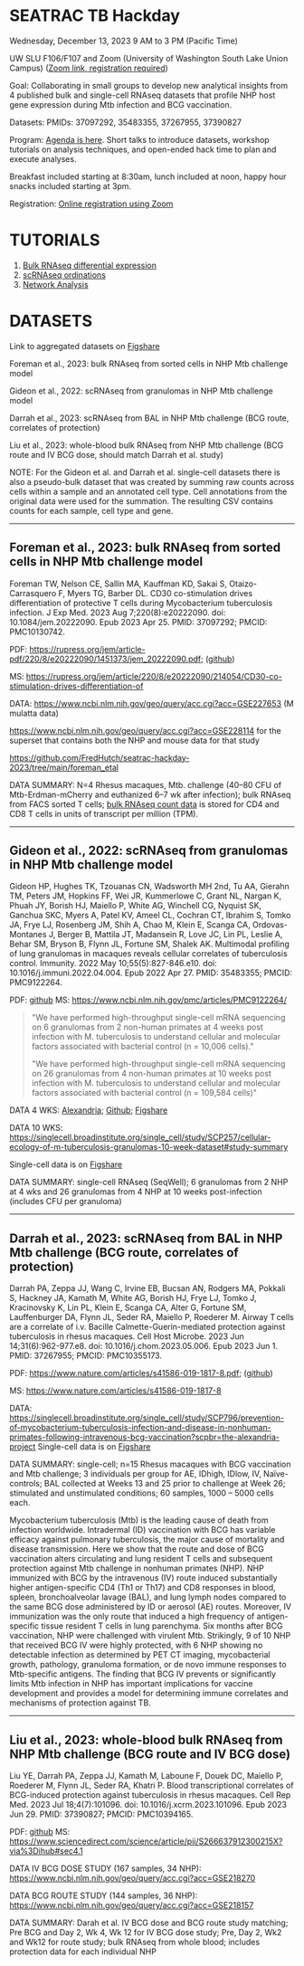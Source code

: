 # SEATRAC TB Hackday

Wednesday, December 13, 2023
9 AM to 3 PM (Pacific Time)

UW SLU F106/F107 and Zoom (University of Washington South Lake Union Campus)
([Zoom link, registration required](https://washington.zoom.us/meeting/register/tJ0sf-GtrjMtHtAekQf7Ew-m4_oYOvm78vVB))

Goal: Collaborating in small groups to develop new analytical insights
from 4 published bulk and single-cell RNAseq datasets that profile NHP
host gene expression during Mtb infection and BCG vaccination.

Datasets: PMIDs: 37097292, 35483355, 37267955, 37390827

Program: [Agenda is here](https://github.com/FredHutch/seatrac-hackday-2023/blob/main/agenda.md). Short talks to introduce datasets, workshop tutorials on analysis techniques, and open-ended hack time to plan and execute analyses.

Breakfast included starting at 8:30am, lunch included at noon, happy hour snacks included starting at 3pm.

Registration: 
[Online registration using Zoom](https://washington.zoom.us/meeting/register/tJ0sf-GtrjMtHtAekQf7Ew-m4_oYOvm78vVB)

# TUTORIALS

1. [Bulk RNAseq differential expression](https://fredhutch.github.io/seatrac-hackday-2023/1.rnaseq_tutorial/2.Bulk_RNAseq_deg_analysis.html)
2. [scRNAseq ordinations](https://fredhutch.github.io/seatrac-hackday-2023/1.rnaseq_tutorial/3.scRNAseq_analysis.html)
3. [Network Analysis](https://github.com/FredHutch/seatrac-hackday-2023/blob/main/2.networks_tutorial/gse_and_clustering.html)

# DATASETS 

Link to aggregated datasets on [Figshare](https://figshare.com/articles/dataset/SEATRAC_TB_Hackday_2023/24425053)

Foreman et al., 2023: bulk RNAseq from sorted cells in NHP Mtb challenge model 

Gideon et al., 2022: scRNAseq from granulomas in NHP Mtb challenge model

Darrah et al., 2023: scRNAseq from BAL in NHP Mtb challenge (BCG route, correlates of protection) 

Liu et al., 2023: whole-blood bulk RNAseq from NHP Mtb challenge (BCG route and IV BCG dose, should match Darrah et al. study) 

 
NOTE: For the Gideon et al. and Darrah et al. single-cell datasets there is also a pseudo-bulk dataset that was created by summing raw counts across cells within a sample and an annotated cell type. Cell annotations from the original data were used for the summation. The resulting CSV contains counts for each sample, cell type and gene.

---

## Foreman et al., 2023: bulk RNAseq from sorted cells in NHP Mtb challenge model 

Foreman TW, Nelson CE, Sallin MA, Kauffman KD, Sakai S, Otaizo-Carrasquero F, Myers TG, Barber DL. CD30 co-stimulation drives differentiation of protective T cells during Mycobacterium tuberculosis infection. J Exp Med. 2023 Aug 7;220(8):e20222090. doi: 10.1084/jem.20222090. Epub 2023 Apr 25. PMID: 37097292; PMCID: PMC10130742. 

PDF: https://rupress.org/jem/article-pdf/220/8/e20222090/1451373/jem_20222090.pdf; ([github](https://github.com/FredHutch/seatrac-hackday-2023/blob/main/foreman_etal/Foreman%20et%20al%20CD30%20drives%20differentiation%2C%202023.pdf)) 

MS: https://rupress.org/jem/article/220/8/e20222090/214054/CD30-co-stimulation-drives-differentiation-of 

DATA:
https://www.ncbi.nlm.nih.gov/geo/query/acc.cgi?acc=GSE227653 (M mulatta data)

https://www.ncbi.nlm.nih.gov/geo/query/acc.cgi?acc=GSE228114 for the superset that contains both the NHP and mouse data for that study 

https://github.com/FredHutch/seatrac-hackday-2023/tree/main/foreman_etal

DATA SUMMARY: N=4 Rhesus macaques, Mtb. challenge (40–80 CFU of Mtb-Erdman-mCherry and euthanized 6–7 wk after infection); bulk RNAseq from FACS sorted T cells; [bulk RNAseq count data](https://github.com/FredHutch/seatrac-hackday-2023/blob/main/foreman_etal/GSE227653_TPM_all.csv.gz) is stored for CD4 and CD8 T cells in units of transcript per million (TPM).

---

## Gideon et al., 2022: scRNAseq from granulomas in NHP Mtb challenge model 

Gideon HP, Hughes TK, Tzouanas CN, Wadsworth MH 2nd, Tu AA, Gierahn TM, Peters JM, Hopkins FF, Wei JR, Kummerlowe C, Grant NL, Nargan K, Phuah JY, Borish HJ, Maiello P, White AG, Winchell CG, Nyquist SK, Ganchua SKC, Myers A, Patel KV, Ameel CL, Cochran CT, Ibrahim S, Tomko JA, Frye LJ, Rosenberg JM, Shih A, Chao M, Klein E, Scanga CA, Ordovas-Montanes J, Berger B, Mattila JT, Madansein R, Love JC, Lin PL, Leslie A, Behar SM, Bryson B, Flynn JL, Fortune SM, Shalek AK. Multimodal profiling of lung granulomas in macaques reveals cellular correlates of tuberculosis control. Immunity. 2022 May 10;55(5):827-846.e10. doi: 10.1016/j.immuni.2022.04.004. Epub 2022 Apr 27. PMID: 35483355; PMCID: PMC9122264. 

PDF: [github](https://github.com/FredHutch/seatrac-hackday-2023/blob/main/gideon_etal/Gideon%20et%20al.%20NHP%20granulomas%20Immunity%202022.pdf)
MS: https://www.ncbi.nlm.nih.gov/pmc/articles/PMC9122264/

> "We have performed high-throughput single-cell mRNA sequencing on 6 granulomas from 2 non-human primates at 4 weeks post infection with M. tuberculosis to understand cellular and molecular factors associated with bacterial control (n = 10,006 cells)."
>
> "We have performed high-throughput single-cell mRNA sequencing on 26 granulomas from 4 non-human primates at 10 weeks post infection with M. tuberculosis to understand cellular and molecular factors associated with bacterial control (n = 109,584 cells)"

 
DATA 4 WKS: [Alexandria](https://singlecell.broadinstitute.org/single_cell/study/SCP1749/cellular-ecology-of-m-tuberculosis-granulomas-4-week-dataset#study-summary); [Github](https://github.com/FredHutch/seatrac-hackday-2023/tree/main/gideon_etal/4week); [Figshare](https://figshare.com/account/articles/24425053)

DATA 10 WKS: https://singlecell.broadinstitute.org/single_cell/study/SCP257/cellular-ecology-of-m-tuberculosis-granulomas-10-week-dataset#study-summary 

Single-cell data is on [Figshare](https://figshare.com/account/articles/24425053)

DATA SUMMARY: single-cell RNAseq (SeqWell); 6 granulomas from 2 NHP at 4 wks and 26 granulomas from 4 NHP at 10 weeks post-infection (includes CFU per granuloma) 

---
## Darrah et al., 2023: scRNAseq from BAL in NHP Mtb challenge (BCG route, correlates of protection) 

Darrah PA, Zeppa JJ, Wang C, Irvine EB, Bucsan AN, Rodgers MA, Pokkali S, Hackney JA, Kamath M, White AG, Borish HJ, Frye LJ, Tomko J, Kracinovsky K, Lin PL, Klein E, Scanga CA, Alter G, Fortune SM, Lauffenburger DA, Flynn JL, Seder RA, Maiello P, Roederer M. Airway T cells are a correlate of i.v. Bacille Calmette-Guerin-mediated protection against tuberculosis in rhesus macaques. Cell Host Microbe. 2023 Jun 14;31(6):962-977.e8. doi: 10.1016/j.chom.2023.05.006. Epub 2023 Jun 1. PMID: 37267955; PMCID: PMC10355173. 

PDF: https://www.nature.com/articles/s41586-019-1817-8.pdf; ([github](https://github.com/FredHutch/seatrac-hackday-2023/blob/main/darrah_etal/Darrah%20et%20al.%20IV%20BCG%20correlates%20Cell%20Host%20and%20Microbe%202023.pdf))


MS: https://www.nature.com/articles/s41586-019-1817-8 

DATA: https://singlecell.broadinstitute.org/single_cell/study/SCP796/prevention-of-mycobacterium-tuberculosis-infection-and-disease-in-nonhuman-primates-following-intravenous-bcg-vaccination?scpbr=the-alexandria-project 
Single-cell data is on [Figshare](https://figshare.com/account/articles/24425053)


DATA SUMMARY: single-cell; n=15 Rhesus macaques with BCG vaccination and Mtb challenge; 3 individuals per group for AE, IDhigh, IDlow, IV, Naïve-controls; BAL collected at Weeks 13 and 25 prior to challenge at Week 26; stimulated and unstimulated conditions; 60 samples, 1000 – 5000 cells each. 

Mycobacterium tuberculosis (Mtb) is the leading cause of death from infection worldwide. Intradermal (ID) vaccination with BCG has variable efficacy against pulmonary tuberculosis, the major cause of mortality and disease transmission. Here we show that the route and dose of BCG vaccination alters circulating and lung resident T cells and subsequent protection against Mtb challenge in nonhuman primates (NHP). NHP immunized with BCG by the intravenous (IV) route induced substantially higher antigen-specific CD4 (Th1 or Th17) and CD8 responses in blood, spleen, bronchoalveolar lavage (BAL), and lung lymph nodes compared to the same BCG dose administered by ID or aerosol (AE) routes. Moreover, IV immunization was the only route that induced a high frequency of antigen-specific tissue resident T cells in lung parenchyma. Six months after BCG vaccination, NHP were challenged with virulent Mtb. Strikingly, 9 of 10 NHP that received BCG IV were highly protected, with 6 NHP showing no detectable infection as determined by PET CT imaging, mycobacterial growth, pathology, granuloma formation, or de novo immune responses to Mtb-specific antigens. The finding that BCG IV prevents or significantly limits Mtb infection in NHP has important implications for vaccine development and provides a model for determining immune correlates and mechanisms of protection against TB. 

---
## Liu et al., 2023: whole-blood bulk RNAseq from NHP Mtb challenge (BCG route and IV BCG dose) 

Liu YE, Darrah PA, Zeppa JJ, Kamath M, Laboune F, Douek DC, Maiello P, Roederer M, Flynn JL, Seder RA, Khatri P. Blood transcriptional correlates of BCG-induced protection against tuberculosis in rhesus macaques. Cell Rep Med. 2023 Jul 18;4(7):101096. doi: 10.1016/j.xcrm.2023.101096. Epub 2023 Jun 29. PMID: 37390827; PMCID: PMC10394165. 

PDF: [github](https://github.com/FredHutch/seatrac-hackday-2023/blob/main/liu_etal/Liu%20et%20al%20IV%20BCG%20NHP%20mRNA%202023.pdf)
MS: https://www.sciencedirect.com/science/article/pii/S266637912300215X?via%3Dihub#sec4.1 


DATA IV BCG DOSE STUDY (167 samples, 34 NHP): https://www.ncbi.nlm.nih.gov/geo/query/acc.cgi?acc=GSE218270 

DATA BCG ROUTE STUDY (144 samples, 36 NHP):  https://www.ncbi.nlm.nih.gov/geo/query/acc.cgi?acc=GSE218157 

 
DATA SUMMARY: Darah et al.  IV BCG dose and BCG route study matching; Pre BCG and Day 2, Wk 4, Wk 12 for IV BCG dose study;  Pre, Day 2, Wk2 and Wk12 for route study; bulk RNAseq from whole blood; includes protection data for each individual NHP 
